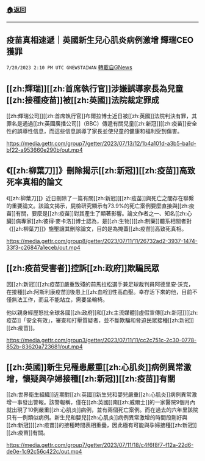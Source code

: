 ###  [:house:返回](README.md)
---


## 疫苗真相速遞｜英國新生兒心肌炎病例激增  輝瑞CEO獲罪
`7/20/2023 2:10 PM UTC GNEWSTAIWAN` [轉載自GNews](https://gnews.org/articles/1474940)


## [[zh:輝瑞]][[zh:首席執行官]]涉嫌誤導家長為兒童[[zh:接種疫苗]]被[[zh:英國]]法院裁定罪成  

[[zh:輝瑞公司]][[zh:首席執行官]]布爾拉博士近日被[[zh:英國]]法院判決有罪，其罪名是通過[[zh:英國廣播公司]]（BBC）傳遞有關兒童[[zh:新冠]][[zh:疫苗]]安全性的誤導性信息，而這些信息誤導了家長並使兒童的健康和福利受到傷害。


https://media.gettr.com/group7/getter/2023/07/13/12/1b4a101d-a3b5-ba1d-bf22-a953660e290b/out.mp4


## 《[[zh:柳葉刀]]》刪除揭示[[zh:新冠]][[zh:疫苗]]高致死率真相的論文

《[[zh:柳葉刀]]》近日刪除了一篇有關[[zh:新冠]][[zh:疫苗]]與死亡之間存在聯繫的重要論文。該論文揭示，屍檢研究顯示有73.9%的死亡案例要麼直接與[[zh:疫苗]]有關，要麼是[[zh:疫苗]]對其產生了顯著影響。論文作者之一、知名[[zh:心臟]]病專家[[zh:彼得·麥卡洛]]博士認為，是[[zh:生物]][[zh:制藥]]體系相關者對《[[zh:柳葉刀]]》施壓讓其刪除論文，目的是為掩蓋[[zh:疫苗]]高致死真相。


https://media.gettr.com/group8/getter/2023/07/11/11/26732ad2-3937-1474-33f3-c26847a1eceb/out.mp4


## [[zh:疫苗受害者]]控訴[[zh:政府]]欺騙民眾
因[[zh:新冠]][[zh:疫苗]]嚴重致殘的前馬拉松選手兼足球裁判員阿德里安·沃克，在接種[[zh:阿斯利康疫苗]]後患上[[zh:血栓]]性高血壓。幸存活下來的他，目前不僅無法工作，而且不能站立，需要坐輪椅。

他以親身經歷怒批全球各國[[zh:政府]]和[[zh:主流媒體]]虛假宣傳[[zh:新冠]][[zh:疫苗]]「安全有效」，審查和打壓質疑者，並不斷欺騙和脅迫民眾接種[[zh:新冠]][[zh:疫苗]]。


https://media.gettr.com/group3/getter/2023/07/11/11/cc2c751c-2c30-0778-852b-83620a723681/out.mp4


## [[zh:英國]]新生兒罹患嚴重[[zh:心肌炎]]病例異常激增，懷疑與孕婦接種[[zh:新冠]][[zh:疫苗]]有關

[[zh:世界衛生組織]]近期對[[zh:英國]]新生兒和嬰兒嚴重[[zh:心肌炎]]病例異常激增一事發出警報。該警報稱，僅在[[zh:英國]]南[[zh:威爾士]]的一家醫院9個月內就出現了10例嚴重[[zh:心肌炎]]病例，並有兩個死亡案例。而在過去的六年里該院只有一例類似病例。新生兒和嬰兒[[zh:心肌炎]]病例異常激增的時間段剛好與[[zh:新冠]][[zh:疫苗]]的接種時間表相重疊，因此極有可能與孕婦接種[[zh:新冠]][[zh:疫苗]]有關。


https://media.gettr.com/group7/getter/2023/07/11/18/c4f6f8f7-f12a-22d6-de0e-1c92c56c422c/out.mp4





